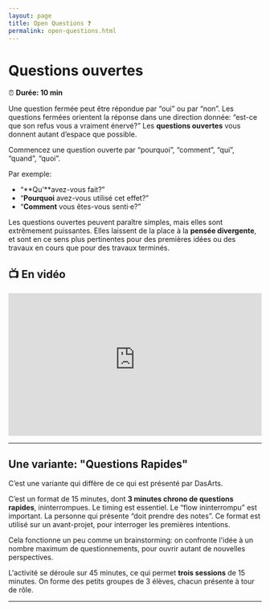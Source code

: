 ```yaml
---
layout: page
title: Open Questions ❓
permalink: open-questions.html
---
```


# Questions ouvertes

⏰ **Durée: 10 min**

Une question fermée peut être répondue par “oui” ou par “non”. Les questions fermées orientent la réponse dans une direction donnée: “est-ce que son refus vous a vraiment énervé?” Les **questions ouvertes** vous donnent autant d’espace que possible. 

Commencez une question ouverte par “pourquoi”, “comment”, “qui”, “quand”, “quoi”.

Par exemple: 

- “**Qu’**avez-vous fait?”
- “**Pourquoi** avez-vous utilisé cet effet?”
- “**Comment** vous êtes-vous senti·e?” 

Les questions ouvertes peuvent paraître simples, mais elles sont extrêmement puissantes. Elles laissent de la place à la **pensée divergente**, et sont en ce sens plus pertinentes pour des premières idées ou des travaux en cours que pour des travaux terminés.

## 📺 En vidéo

<iframe width="100%" style="aspect-ratio: 16 / 9;" src="https://www.youtube-nocookie.com/embed/Kh6zKi_vRt8" title="YouTube video player" frameborder="0" allow="accelerometer; autoplay; clipboard-write; encrypted-media; gyroscope; picture-in-picture" allowfullscreen></iframe>

---

## Une variante: "Questions Rapides"

C’est une variante qui diffère de ce qui est présenté par DasArts.

C’est un format de 15 minutes, dont **3 minutes chrono de questions rapides**, ininterrompues. Le timing est essentiel. Le “flow ininterrompu” est important. La personne qui présente “doit prendre des notes”. Ce format est utilisé sur un avant-projet, pour interroger les premières intentions. 

Cela fonctionne un peu comme un brainstorming: on confronte l'idée à un nombre maximum de questionnements, pour ouvrir autant de nouvelles perspectives.

L'activité se déroule sur 45 minutes, ce qui permet **trois sessions** de 15 minutes. On forme des petits groupes de 3 élèves, chacun présente à tour de rôle.

---